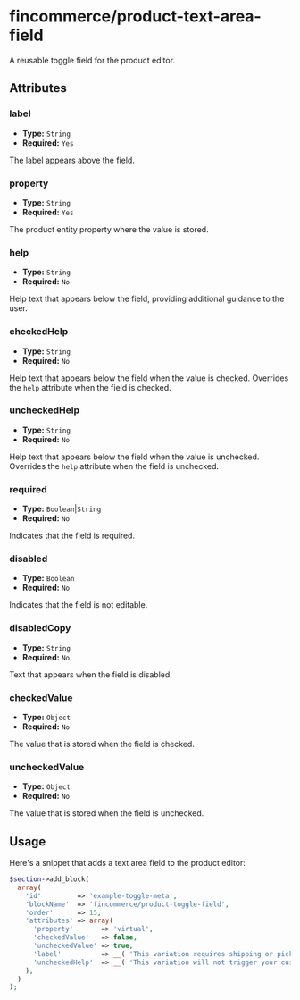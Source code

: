 # fincommerce/product-text-area-field

A reusable toggle field for the product editor.

## Attributes

### label

-   **Type:** `String`
-   **Required:** `Yes`

The label appears above the field.

### property

-   **Type:** `String`
-   **Required:** `Yes`

The product entity property where the value is stored.

### help

-   **Type:** `String`
-   **Required:** `No`

Help text that appears below the field, providing additional guidance to the user.

### checkedHelp

-   **Type:** `String`
-   **Required:** `No`

Help text that appears below the field when the value is checked. Overrides the `help` attribute when the field is checked.

### uncheckedHelp

-   **Type:** `String`
-   **Required:** `No`

Help text that appears below the field when the value is unchecked. Overrides the `help` attribute when the field is unchecked.

### required

-   **Type:** `Boolean`|`String`
-   **Required:** `No`

Indicates that the field is required.

### disabled

-   **Type:** `Boolean`
-   **Required:** `No`

Indicates that the field is not editable.

### disabledCopy

-   **Type:** `String`
-   **Required:** `No`

Text that appears when the field is disabled.

### checkedValue

-   **Type:** `Object`
-   **Required:** `No`

The value that is stored when the field is checked.

### uncheckedValue

-   **Type:** `Object`
-   **Required:** `No`

The value that is stored when the field is unchecked.


## Usage

Here's a snippet that adds a text area field to the product editor:

```php
$section->add_block(
  array(
    'id'         => 'example-toggle-meta',
    'blockName'  => 'fincommerce/product-toggle-field',
    'order'      => 15,
    'attributes' => array(
      'property'       => 'virtual',
      'checkedValue'   => false,
      'uncheckedValue' => true,
      'label'          => __( 'This variation requires shipping or pickup', 'fincommerce' ),
      'uncheckedHelp'  => __( 'This variation will not trigger your customer\'s shipping calculator in cart or at checkout. This product also won\'t require your customers to enter their shipping details at checkout. <a href="https://fincommerce.com/document/managing-products/#adding-a-virtual-product" target="_blank" rel="noreferrer">Read more about virtual products</a>.', 'fincommerce' ),
    ),
  )
);

